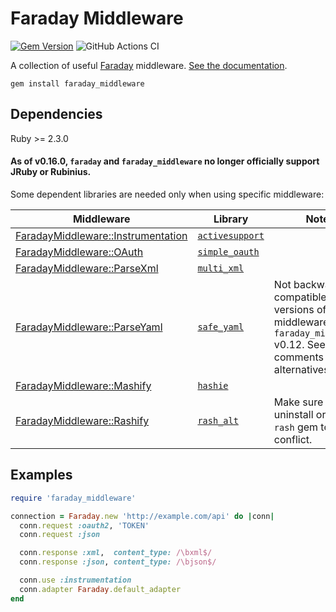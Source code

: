 Faraday Middleware
==================
[![Gem Version](https://badge.fury.io/rb/faraday_middleware.svg)](https://rubygems.org/gems/faraday_middleware)
![GitHub Actions CI](https://github.com/lostisland/faraday_middleware/workflows/CI/badge.svg)

A collection of useful [Faraday][] middleware. [See the documentation][docs].

    gem install faraday_middleware

Dependencies
------------

Ruby >= 2.3.0

#### As of v0.16.0, `faraday` and `faraday_middleware` no longer officially support JRuby or Rubinius.

Some dependent libraries are needed only when using specific middleware:

| Middleware                  | Library        | Notes |
| --------------------------- | -------------- | ----- |
| [FaradayMiddleware::Instrumentation](https://github.com/lostisland/faraday_middleware/blob/main/lib/faraday_middleware/instrumentation.rb) | [`activesupport`](https://rubygems.org/gems/activesupport) |       |
| [FaradayMiddleware::OAuth](https://github.com/lostisland/faraday_middleware/blob/main/lib/faraday_middleware/request/oauth.rb)    | [`simple_oauth`](https://rubygems.org/gems/simple_oauth) |       |
| [FaradayMiddleware::ParseXml](https://github.com/lostisland/faraday_middleware/blob/main/lib/faraday_middleware/response/parse_xml.rb) | [`multi_xml`](https://rubygems.org/gems/multi_xml)    |       |
| [FaradayMiddleware::ParseYaml](https://github.com/lostisland/faraday_middleware/blob/main/lib/faraday_middleware/response/parse_yaml.rb)  | [`safe_yaml`](https://rubygems.org/gems/safe_yaml)     | Not backwards compatible with versions of this middleware prior to `faraday_middleware` v0.12. See code comments for alternatives. |
| [FaradayMiddleware::Mashify](https://github.com/lostisland/faraday_middleware/blob/main/lib/faraday_middleware/response/mashify.rb)  | [`hashie`](https://rubygems.org/gems/hashie)       |       |
| [FaradayMiddleware::Rashify](https://github.com/lostisland/faraday_middleware/blob/main/lib/faraday_middleware/response/rashify.rb)  | [`rash_alt`](https://rubygems.org/gems/rash_alt)     | Make sure to uninstall original `rash` gem to avoid conflict. |

Examples
--------

``` rb
require 'faraday_middleware'

connection = Faraday.new 'http://example.com/api' do |conn|
  conn.request :oauth2, 'TOKEN'
  conn.request :json

  conn.response :xml,  content_type: /\bxml$/
  conn.response :json, content_type: /\bjson$/

  conn.use :instrumentation
  conn.adapter Faraday.default_adapter
end
```


  [faraday]: https://github.com/lostisland/faraday#readme
  [docs]: https://github.com/lostisland/faraday_middleware/wiki
